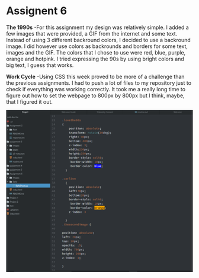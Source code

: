 # Assignent 6

**The 1990s**
-For this assignment my design was relatively simple. I added a few
images that were provided, a GIF from the internet and some text. Instead of using
3 different backround colors, I decided to use a backround image. I did however use colors
as backrounds and borders for some text, images and the GIF. The colors that I chose to use
were red, blue, purple, orange and hotpink. I tried expressing the 90s by using bright colors and big text, I guess that works.


**Work Cycle**
-Using CSS this week proved to be more of a challenge than the previous assignments. I had to push a lot of files to my repository just to
 check if everything was working correctly. It took me a really long time to figure out how to set the webpage to 800px by 800px but I think, maybe, that
I figured it out.

![my screenshot](./Images/Capture.PNG)
